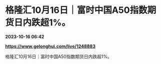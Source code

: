 # 格隆汇10月16日｜富时中国A50指数期货日内跌超1%。

**2023-10-16 06:42**

**https://www.gelonghui.com/live/1248883**

格隆汇10月16日｜富时中国A50指数期货日内跌超1%。